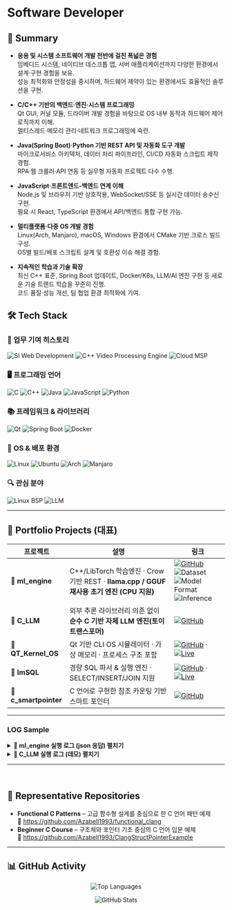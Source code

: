 # Software Developer

## 🔖 Summary

- **응용 및 시스템 소프트웨어 개발 전반에 걸친 폭넓은 경험**  
  임베디드 시스템, 네이티브 데스크톱 앱, 서버 애플리케이션까지 다양한 환경에서 설계·구현 경험을 보유.  
  성능 최적화와 안정성을 중시하며, 하드웨어 제약이 있는 환경에서도 효율적인 솔루션을 구현.

- **C/C++ 기반의 백엔드·엔진·시스템 프로그래밍**  
  Qt GUI, 커널 모듈, 드라이버 개발 경험을 바탕으로 OS 내부 동작과 하드웨어 제어 로직까지 이해.  
  멀티스레드·메모리 관리·네트워크 프로그래밍에 숙련.

- **Java(Spring Boot)·Python 기반 REST API 및 자동화 도구 개발**  
  마이크로서비스 아키텍처, 데이터 처리 파이프라인, CI/CD 자동화 스크립트 제작 경험.  
  RPA·웹 크롤러·API 연동 등 실무형 자동화 프로젝트 다수 수행.

- **JavaScript·프론트엔드-백엔드 연계 이해**  
  Node.js 및 브라우저 기반 상호작용, WebSocket/SSE 등 실시간 데이터 송수신 구현.  
  필요 시 React, TypeScript 환경에서 API/백엔드 통합 구현 가능.

- **멀티플랫폼·다중 OS 개발 경험**  
  Linux(Arch, Manjaro), macOS, Windows 환경에서 CMake 기반 크로스 빌드 구성.  
  OS별 빌드/배포 스크립트 설계 및 호환성 이슈 해결 경험.

- **지속적인 학습과 기술 확장**  
  최신 C++ 표준, Spring Boot 업데이트, Docker/K8s, LLM/AI 엔진 구현 등 새로운 기술 트렌드 학습을 꾸준히 진행.  
  코드 품질·성능 개선, 팀 협업 환경 최적화에 기여.
## 🛠 Tech Stack

### 💼 업무 기여 히스토리
![SI Web Development](https://img.shields.io/badge/SI%20Web%20Development-Enterprise%20Solutions-0A66C2?logo=microsoft-edge&logoColor=white)
![C++ Video Processing Engine](https://img.shields.io/badge/C++%20Video%20Processing%20Engine-Real%20Time%20%7C%20Optimized-FF4500?logo=opencv&logoColor=white)
![Cloud MSP](https://img.shields.io/badge/Cloud%20MSP-Multi%20Cloud%20%7C%20Service%20Provider-1E90FF?logo=cloud&logoColor=white)

### 🖥 프로그래밍 언어
![C](https://img.shields.io/badge/C-99-00599C?logo=c&logoColor=white)
![C++](https://img.shields.io/badge/C%2B%2B-17-blue?logo=c%2B%2B&logoColor=white)
![Java](https://img.shields.io/badge/Java-17-007396?logo=java&logoColor=white)
![JavaScript](https://img.shields.io/badge/JavaScript-ES6+-F7DF1E?logo=javascript&logoColor=black)
![Python](https://img.shields.io/badge/Python-3.x-3776AB?logo=python&logoColor=white)

### 📚 프레임워크 & 라이브러리
![Qt](https://img.shields.io/badge/Qt-6-41CD52?logo=qt&logoColor=white)
![Spring Boot](https://img.shields.io/badge/Spring%20Boot-3-6DB33F?logo=springboot&logoColor=white)
![Docker](https://img.shields.io/badge/Docker-24-2496ED?logo=docker&logoColor=white)

### 🐧 OS & 배포 환경
![Linux](https://img.shields.io/badge/Linux-Kernel-FCC624?logo=linux&logoColor=black)
![Ubuntu](https://img.shields.io/badge/Ubuntu-22.04%2B-E95420?logo=ubuntu&logoColor=white)
![Arch](https://img.shields.io/badge/Arch-rolling-1793D1?logo=arch-linux&logoColor=white)
![Manjaro](https://img.shields.io/badge/Manjaro-stable-35BF5C?logo=manjaro&logoColor=white)

### 🔍 관심 분야
![Linux BSP](https://img.shields.io/badge/Linux%20BSP-Kernel%20%26%20Driver%20Dev-555555?logo=linux&logoColor=white)
![LLM](https://img.shields.io/badge/LLM-Transformer%20%7C%20RAG%20%7C%20LangChain-8A2BE2?logo=openai&logoColor=white)

---

## 💼 Portfolio Projects (대표)

| 프로젝트 | 설명 | 링크 |
|----------|------|------|
| **🧠 ml_engine** | C++/LibTorch 학습엔진 · Crow 기반 REST · **llama.cpp / GGUF 재사용 초기 엔진 (CPU 지원)** | [![GitHub](https://img.shields.io/badge/Repo-ml_engine-3b82f6?logo=github&logoColor=white&labelColor=white)](https://github.com/Azabell1993/ml-engine) ![Dataset](https://img.shields.io/badge/Dataset-Custom%20PII%20Filtered-blueviolet) ![Model Format](https://img.shields.io/badge/Model-GGUF%20%7C%20ONNX%20%7C%20Torch-orange) ![Inference](https://img.shields.io/badge/Inference-CPU%20%7C%20GPU-green) |
| **🔬 C_LLM** | 외부 추론 라이브러리 의존 없이 **순수 C 기반 자체 LLM 엔진(토이 트랜스포머)** | [![GitHub](https://img.shields.io/badge/Repo-C__LLM-3b82f6?logo=github&logoColor=white&labelColor=white)](https://github.com/Azabell1993/C_LLM) |
| **🧱 QT_Kernel_OS** | Qt 기반 CLI OS 시뮬레이터 · 가상 메모리 · 프로세스 구조 포함 | [![GitHub](https://img.shields.io/badge/Repo-QT__Kernel__OS-3b82f6?logo=github&logoColor=white&labelColor=white)](https://github.com/Azabell1993/QT_Kernel_OS) · [![Live](https://img.shields.io/badge/Live-Demo-10b981?labelColor=white)](https://azabell1993.github.io/QT_Kernel_OS/files.html) |
| **🧩 ImSQL** | 경량 SQL 파서 & 실행 엔진 · SELECT/INSERT/JOIN 지원 | [![GitHub](https://img.shields.io/badge/Repo-ImSQL-3b82f6?logo=github&logoColor=white&labelColor=white)](https://github.com/Azabell1993/ImSQL) · [![Live](https://img.shields.io/badge/Live-Demo-10b981?labelColor=white)](https://azabell1993.github.io/ImSQL/files.html) |
| **🧷 c_smartpointer** | C 언어로 구현한 참조 카운팅 기반 스마트 포인터 | [![GitHub](https://img.shields.io/badge/Repo-c__smartpointer-3b82f6?logo=github&logoColor=white&labelColor=white)](https://github.com/Azabell1993/c_smartpointer) |


---
### LOG Sample


<details>
<summary><b>🔎 ml_engine 실행 로그 (json 응답) 펼치기</b></summary>

```json
{
  "engine": "llama",
  "output": "C++로 멀티스레드 예제 작성해줘. 코드 블록으로만 답해줘.\\n\\n```cpp\\n#include <iostream>\\n#include <thread>\\n#include <mutex>\\n\\nstd::mutex mtx;\\n\\nvoid print_thread_id(int id) {\\n    mtx.lock();\\n    std::cout << \\\"Thread \\\" << id << \\\" is running\\\\n\\\";\\n    mtx.unlock();\\n}\\n\\nint main() {\\n    std::thread threads[10];\\n    for (int i = 0; i < 10; ++i) {\\n        threads[i] = std::thread(print_thread_id, i);\\n    }\\n    for (auto &t : threads) { t.join(); }\\n    return 0;\\n}\\n```",
  "params": {
    "extra_args": [
      "-m",
      "/Users/mac/Desktop/workspace/miniGPT/ml-engine/models/deepseek-coder-v2-lite-instruct-q4_k_m.gguf",
      "-ngl",
      "24",
      "-c",
      "1024",
      "-b",
      "1024",
      "--simple-io",
      "-no-cnv",
      "-n",
      "128"
    ],
    "n_ctx": 1024,
    "n_threads": 8,
    "temperature": 0.699999988079071,
    "top_k": 40,
    "top_p": 0.949999988079071
  },
  "prompt": "C++로 멀티스레드 예제 작성해줘. 코드 블록으로만 답해줘."
}
```
</details>

<details>
<summary><b>🔎 C_LLM 실행 로그 (데모) 펼치기</b></summary>

```
[INFO] [2025-08-16 12:30:19] (main:1254) - [LLM] 시스템 정보:

[LLM] 모델 로드: ../models/deepseek-coder-v2-lite-instruct-q4_k_m.gguf
[LLM] 컨텍스트 생성 (n_ctx=512, n_threads=4)
[LLM] 프롬프트: 이 엔진의 안전 산술연산 기능을 한 문장으로 요약해줘.
[LLM 응답] [LLM 분석]
- 프롬프트: 이 엔진의 안전 산술연산 기능을 한 문장으로 요약해줘.
- 프롬프트 길이: 74
- 출력 버퍼 크기: 2048
- 샘플링 파라미터: temperature=0.80, top_k=40, top_p=0.95
- 모델 핸들: 0x0
- 모델 정보: [LLM] 모델 정보 없음
[경고] LLM 컨텍스트 또는 모델 핸들이 NULL입니다. 실제 추론이 동작하지 않습니다.
[LLM 응답] (데모) 이 엔진의 안전 산술연산 기능을 한 문장으로 요약해줘. ...

[LLM] 컨텍스트 해제
[LLM] 모델 해제
[INFO] [2025-08-16 12:30:19] (main:1281) - [LLM] 질의 완료
```
</details>

---
<br/>

## 🧠 Representative Repositories

- **Functional C Patterns** – 고급 함수형 설계를 중심으로 한 C 언어 패턴 예제  
  🔗 https://github.com/Azabell1993/functional_clang
- **Beginner C Course** – 구조체와 포인터 기초 중심의 C 언어 입문 예제  
  🔗 https://github.com/Azabell1993/ClangStructPointerExample

---

## 📊 GitHub Activity

<div align="center">

![Top Languages](https://github-readme-stats.vercel.app/api/top-langs/?username=Azabell1993&layout=compact&theme=default)

![GitHub Stats](https://github-readme-stats.vercel.app/api?username=Azabell1993&show_icons=true&theme=default)


</div>
